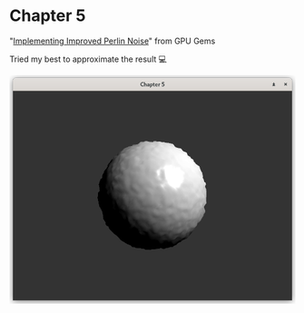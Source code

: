 # Chapter 5

"[Implementing Improved Perlin Noise](https://developer.nvidia.com/gpugems/gpugems/part-i-natural-effects/chapter-5-implementing-improved-perlin-noise)" from GPU Gems

Tried my best to approximate the result 💻

![screenshot](misc/screenshot.png)
